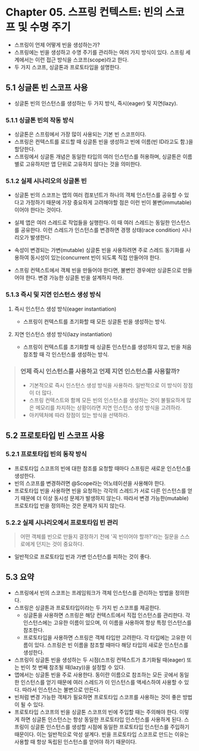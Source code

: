 # Chapter 05. 스프링 컨텍스트: 빈의 스코프 및 수명 주기

- 스프링이 언제 어떻게 빈을 생성하는가?
- 스프링에는 빈을 생성하고 수명 주기를 관리하는 여러 가지 방식이 있다. 스프링 세계에서는 이런 접근 방식을 스코프(scope)라고 한다.
- 두 가지 스코프, 싱글톤과 프로토타입을 설명한다.

## 5.1 싱글톤 빈 스코프 사용

- 싱글톤 빈의 인스턴스를 생성하는 두 가지 방식, 즉시(eager) 및 지연(lazy).

### 5.1.1 싱글톤 빈의 작동 방식

- 싱글톤은 스프링에서 가장 많이 사용되는 기본 빈 스코프이다.
- 스프링은 컨텍스트를 로드할 때 싱글톤 빈을 생성하고 빈에 이름(빈 ID라고도 함.)을 할당한다.
- 스프링에서 싱글톤 개념은 동일한 타입의 여러 인스턴스를 허용하며, 싱글톤은 이름별로 고유하지만 앱 단위로 고유하지 않다는 것을 의미한다.

### 5.1.2 실제 시나리오의 싱글톤 빈

- 싱글톤 빈의 스코프는 앱의 여러 컴포넌트가 하나의 객체 인스턴스를 공유할 수 있다고 가정하기 때문에 가장 중요하게 고려해야할 점은 이런 빈이 불변(immutable)이어야 한다는 것이다.
- 실제 앱은 여러 스레드로 작업들을 실행한다. 이 때 여러 스레드는 동일한 인스턴스를 공유한다. 이런 스레드가 인스턴스를 변경하면 경쟁 상태(race condition) 시나리오가 발생한다.
- 속성이 변경되는 가변(mutable) 싱글톤 빈을 사용하려면 주로 스레드 동기화를 사용하여 동시성이 있는(concurrent 빈이 되도록 직접 만들어야 한다.

- 스프링 컨텍스트에서 객체 빈을 만들어야 한다면, 불변인 경우에만 싱글톤으로 만들어야 한다. 변경 가능한 싱글톤 빈을 설계하지 마라.

### 5.1.3 즉시 및 지연 인스턴스 생성 방식

1. 즉시 인스턴스 생성 방식(eager instantiation)
    - 스프링이 컨텍스트를 초기화할 때 모든 싱글톤 빈을 생성하는 방식.

2. 지연 인스턴스 생성 방식(lazy instantiation)
   - 스프링이 컨텍스트를 초기화할 때 싱글톤 인스턴스를 생성하지 않고, 빈을 처음 참조할 때 각 인스턴스를 생성하는 방식.

> ### 언제 즉시 인스턴스를 사용하고 언제 지연 인스턴스를 사용할까?
> - 기본적으로 즉시 인스턴스 생성 방식을 사용하라. 일반적으로 이 방식이 장점이 더 많다.
> - 스프링 컨텍스트와 함께 모든 빈의 인스턴스를 생성하는 것이 불필요하게 많은 메모리를 차지하는 상황이라면 지연 인스턴스 생성 방식을 고려하라.
> - 아키텍처에 따라 장점이 있는 방식을 선택하라.

## 5.2 프로토타입 빈 스코프 사용

### 5.2.1 프로토타입 빈의 동작 방식

- 프로토타입 스코프의 빈에 대한 참조를 요청할 때마다 스프링은 새로운 인스턴스를 생성한다.
- 빈의 스코프를 변경하려면 @Scope라는 어노테이션을 사용해야 한다.
- 프로토타입 빈을 사용하면 빈을 요청하는 각각의 스레드가 서로 다른 인스턴스를 얻기 때문에 더 이상 동시성 문제가 발생하지 않는다. 따라서 변경 가능한(mutable) 프로토타입 빈을 정의하는 것은 문제가 되지 않는다.

### 5.2.2 실제 시나리오에서 프로토타입 빈 관리

> 어떤 객체를 빈으로 만들지 결정하기 전에 '꼭 빈이어야 할까?'라는 질문을 스스로에게 던지는 것이 중요하다.

- 일반적으로 프로토타입 빈과 가변 인스턴스를 피하는 것이 좋다.

## 5.3 요약

- 스프링에서 빈의 스코프는 프레임워크가 객체 인스턴스를 관리하는 방법을 정의한다.
- 스프링은 싱글톤과 프로토타입이라는 두 가지 빈 스코프를 제공한다.
  - 싱글톤을 사용하면 스프링은 해당 컨텍스트에서 직접 인스턴스를 관리한다. 각 인스턴스에는 고유한 이름이 있으며, 이 이름을 사용하여 항상 특정 인스턴스를 참조한다.
  - 프로토타입을 사용하면 스프링은 객체 타입만 고려한다. 각 타입에는 고유한 이름이 있다. 스프링은 빈 이름을 참조할 때마다 해당 타입의 새로운 인스턴스를 생성한다.
- 스프링이 싱글톤 빈을 생성하는 두 시점(스프링 컨텍스트가 초기화될 때(eager) 또는 빈이 첫 번째 참조될 때(lazy))을 설정할 수 있다.
- 앱에서는 싱글톤 빈을 주로 사용한다. 동이란 이름으로 참조하는 모든 곳에서 동일한 인스턴스를 얻기 때문에 여러 스레드가 이 인스턴스를 액세스하여 사용할 수 있다. 따라서 인스턴스는 불변으로 만든다.
- 빈처럼 변경 가능한 객체가 필요하면 프로토타입 스코프를 사용하는 것이 좋은 방법이 될 수 있다.
- 프로토타입 스코프의 빈을 싱글톤 스코프의 빈에 주입할 때는 주의해야 한다. 이렇게 하면 싱글톤 인스턴스는 항상 동일한 프로토타입 인스턴스를 사용하게 된다. 스프링이 싱글톤 인스턴스를 생성할 시점에 동일한 프로토타입 인스턴스를 주입하기 때문이다. 이는 일반적으로 악성 설계다. 빈을 프로토타입 스코프로 만드는 이유는 사용할 때 항상 독립된 인스턴스를 얻어야 하기 때문이다.
